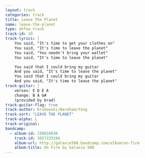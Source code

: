 ```yaml
---
layout: track
categories: track
title: Leave The Planet
name: leave-the-planet
type: ahfow_track
track-id: 19
track-lyrics: |
    You said, "It's time to get your clothes on"
    You said, "It's time to leave the planet"
    You said, "You needn't bring your wallet"
    You said, "It's time to leave the planet"

    You said that I could bring my guitar
    And you said, "It's time to leave the planet"
    You said that I could bring my guitar
    And you said, "It's time to leave the planet"
track-guitar: | 
    verses: E D E A
    change: B A G#
    (provided by brad)
track-guitar-flag: true
track-author: Krukowski/Wareham/Yang
track-sort: "LEAVE THE PLANET"
track-alpha: L
track-original:
bandcamp:
  - album-id: 158016030
    track-id: 3657235194
    album-url: http://galaxie500.bandcamp.com/album/on-fire
    album-title: On Fire by Galaxie 500
---
```

